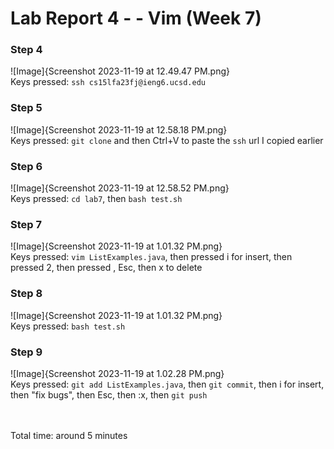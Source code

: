 # Lab Report 4 - - Vim (Week 7)
### Step 4
![Image]{Screenshot 2023-11-19 at 12.49.47 PM.png} <br>
Keys pressed: `ssh cs15lfa23fj@ieng6.ucsd.edu`

### Step 5
![Image]{Screenshot 2023-11-19 at 12.58.18 PM.png} <br>
Keys pressed: `git clone` and then Ctrl+V to paste the `ssh` url I copied earlier

### Step 6
![Image]{Screenshot 2023-11-19 at 12.58.52 PM.png} <br>
Keys pressed: `cd lab7`, then `bash test.sh`

### Step 7
![Image]{Screenshot 2023-11-19 at 1.01.32 PM.png} <br>
Keys pressed: `vim ListExamples.java`, then pressed i for insert, then pressed 2, then pressed <right>, Esc, then x to delete

### Step 8
![Image]{Screenshot 2023-11-19 at 1.01.32 PM.png} <br>
Keys pressed: `bash test.sh`

### Step 9
![Image]{Screenshot 2023-11-19 at 1.02.28 PM.png} <br>
Keys pressed: `git add ListExamples.java`, then `git commit`, then i for insert, then "fix bugs", then Esc, then :x, then `git push`

<br><br>Total time: around 5 minutes
